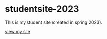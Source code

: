 # studentsite-2023
This is my student site (created in spring 2023).

[view my site](https://johndoenma.github.io/studentsite-2023)
